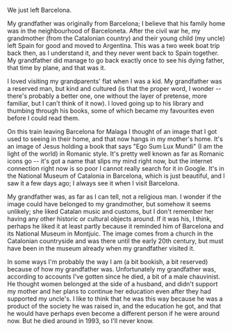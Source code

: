 <!--
.. title: Barcelona
.. slug: barcelona
.. date: 2019-01-02 14:45:26 UTC+01:00
.. tags: travel, family, diary
.. category: 
.. link: 
.. description: 
.. type: text
-->

We just left Barcelona.

My grandfather was originally from Barcelona; I believe that his family home was in the neighbourhood of Barceloneta. After the civil war he, my grandmother (from the Catalonian country) and their young child (my uncle) left Spain for good and moved to Argentina. This was a two week boat trip back then, as I understand it, and they never went back to Spain together. My grandfather did manage to go back exactly once to see his dying father, that time by plane, and that was it.

I loved visiting my grandparents' flat when I was a kid. My grandfather was a reserved man, but kind and cultured (is that the proper word, I wonder -- there's probably a better one, one without the layer of pretense, more familiar, but I can't think of it now). I loved going up to his library and thumbing through his books, some of which became my favourites even before I could read them.

On this train leaving Barcelona for Malaga I thought of an image that I got used to seeing in their home, and that now hangs in my mother's home. It's an image of Jesus holding a book that says "Ego Sum Lux Mundi" (I am the light of the world) in Romanic style. It's pretty well known as far as Romanic icons go -- it's got a name that slips my mind right now, but the internet connection right now is so poor I cannot really search for it in Google. It's in the National Museum of Catalonia in Barcelona, which is just beautiful, and I saw it a few days ago; I always see it when I visit Barcelona.

My grandfather was, as far as I can tell, not a religious man. I wonder if the image could have belonged to my grandmother, but somehow it seems unlikely; she liked Catalan music and customs, but I don't remember her having any other historic or cultural objects around. If it was his, I think, perhaps he liked it at least partly because it reminded him of Barcelona and its National Museum in Montjuic. The image comes from a church in the Catalonian countryside and was there until the early 20th century, but must have been in the museum already when my grandfather visited it.

In some ways I'm probably the way I am (a bit bookish, a bit reserved) because of how my grandfather was. Unfortunately my grandfather was, according to accounts I've gotten since he died, a bit of a male chauvinist. He thought women belonged at the side of a husband, and didn't support my mother and her plans to continue her education even after they had supported my uncle's. I like to think that he was this way because he was a product of the society he was raised in, and the education he got, and that he would have perhaps even become a different person if he were around now. But he died around in 1993, so I'll never know.

